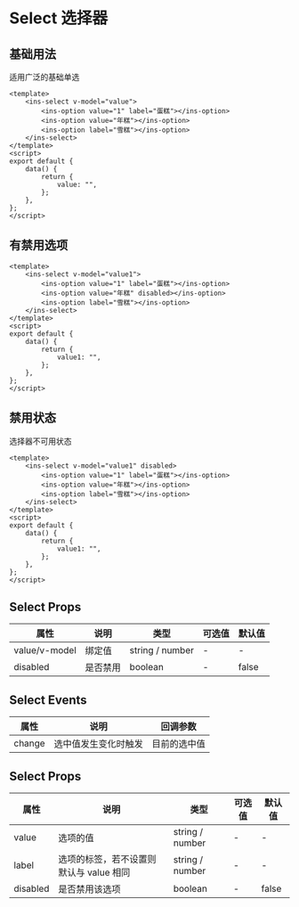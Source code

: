 # Select 选择器

## 基础用法

适用广泛的基础单选

<ins-select v-model="value">
<ins-option value="1" label="蛋糕"></ins-option>
<ins-option value="年糕"></ins-option>
<ins-option label="雪糕"></ins-option>
</ins-select>

```vue
<template>
    <ins-select v-model="value">
        <ins-option value="1" label="蛋糕"></ins-option>
        <ins-option value="年糕"></ins-option>
        <ins-option label="雪糕"></ins-option>
    </ins-select>
</template>
<script>
export default {
    data() {
        return {
            value: "",
        };
    },
};
</script>
```

## 有禁用选项

<ins-select v-model="value1">
<ins-option value="1" label="蛋糕"></ins-option>
<ins-option value="年糕" disabled></ins-option>
<ins-option label="雪糕"></ins-option>
</ins-select>

```vue
<template>
    <ins-select v-model="value1">
        <ins-option value="1" label="蛋糕"></ins-option>
        <ins-option value="年糕" disabled></ins-option>
        <ins-option label="雪糕"></ins-option>
    </ins-select>
</template>
<script>
export default {
    data() {
        return {
            value1: "",
        };
    },
};
</script>
```

## 禁用状态

选择器不可用状态

<ins-select v-model="value1" disabled>
<ins-option value="1" label="蛋糕"></ins-option>
<ins-option value="年糕"></ins-option>
<ins-option label="雪糕"></ins-option>
</ins-select>

```vue
<template>
    <ins-select v-model="value1" disabled>
        <ins-option value="1" label="蛋糕"></ins-option>
        <ins-option value="年糕"></ins-option>
        <ins-option label="雪糕"></ins-option>
    </ins-select>
</template>
<script>
export default {
    data() {
        return {
            value1: "",
        };
    },
};
</script>
```

## Select Props

| 属性          | 说明     | 类型            | 可选值 | 默认值 |
| ------------- | -------- | --------------- | ------ | ------ |
| value/v-model | 绑定值   | string / number | -      | -      |
| disabled      | 是否禁用 | boolean         | -      | false  |

## Select Events

| 属性   | 说明                 | 回调参数     |
| ------ | -------------------- | ------------ |
| change | 选中值发生变化时触发 | 目前的选中值 |

## Select Props

| 属性     | 说明                                    | 类型            | 可选值 | 默认值 |
| -------- | --------------------------------------- | --------------- | ------ | ------ |
| value    | 选项的值                                | string / number | -      | -      |
| label    | 选项的标签，若不设置则默认与 value 相同 | string / number | -      | -      |
| disabled | 是否禁用该选项                          | boolean         | -      | false  |

<script>
export default {
    data(){
        return {
            value: '',
            value1: ""
        }
    }
}
</script>
